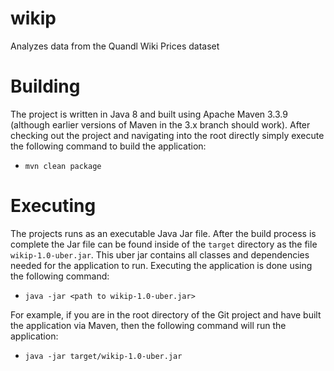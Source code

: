 # wikip
Analyzes data from the Quandl Wiki Prices dataset

# Building
The project is written in Java 8 and built using Apache Maven 3.3.9 (although earlier versions of Maven in the 3.x branch should work). After checking out the project and navigating into the root directly simply execute the following command to build the application:

- `mvn clean package`

# Executing
The projects runs as an executable Java Jar file. After the build process is complete the Jar file can be found inside of the `target` directory as the file `wikip-1.0-uber.jar`. This uber jar contains all classes and dependencies needed for the application to run. Executing the application is done using the following command:

- `java -jar <path to wikip-1.0-uber.jar> `

For example, if you are in the root directory of the Git project and have built the application via Maven, then the following command will run the application:

- `java -jar target/wikip-1.0-uber.jar `
